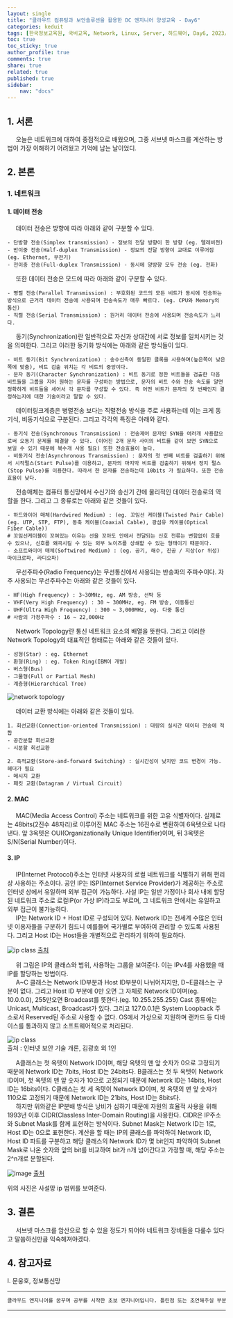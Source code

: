 ```yaml
---
layout: single
title: "클라우드 컴퓨팅과 보안솔루션을 활용한 DC 엔지니어 양성교육 - Day6"
categories: keduit
tags: [한국정보교육원, 국비교육, Network, Linux, Server, 하드웨어, Day6, 2023/02/13]
toc: true
toc_sticky: true
author_profile: true
comments: true
share: true
related: true
published: true
sidebar: 
    nav: "docs"
---
```


## 1. 서론  

&nbsp;&nbsp;&nbsp;&nbsp; 오늘은 네트워크에 대하여 중점적으로 배웠으며, 그중 서브넷 마스크를 계산하는 방법이 가장 이해하기 어려웠고 기억에 남는 날이었디.

## 2. 본론  

### 1. 네트워크   

#### 1. 데이터 전송

&nbsp;&nbsp;&nbsp;&nbsp; 데이터 전송은 방향에 따라 아래와 같이 구분할 수 있다.

```
- 단방향 전송(Simplex transmission) - 정보의 전달 방향이 한 방향 (eg. 텔레비전)
- 반이중 전송(Half-duplex Transmission) - 정보의 전달 방향이 교대로 이루어짐 (eg. Ethernet, 무전기)
- 전이중 전송(Full-duplex Transmission) - 동시에 양방향 모두 전송 (eg. 전화)
```

&nbsp;&nbsp;&nbsp;&nbsp; 또한 데이터 전송은 모드에 따라 아래와 같이 구분할 수 있다.

```
- 병렬 전송(Parallel Transmission) : 부호화된 코드의 모든 비트가 동시에 전송하는 방식으로 근거리 데이터 전송에 사용되며 전송속도가 매우 빠르다. (eg. CPU와 Memory의 통신)
- 직렬 전송(Serial Transmission) : 원거리 데이터 전송에 사용되며 전송속도가 느리다.
```

&nbsp;&nbsp;&nbsp;&nbsp; 동기(Synchronization)란 일반적으로 자신과 상대간에 서로 정보를 일치시키는 것을 의미한다. 그리고 이러한 동기화 방식에는 아래와 같은 방식들이 있다. 

```
- 비트 동기(Bit Synchronization) : 송수신측이 동일한 클록을 사용하며(높은쪽이 낮은쪽에 맞춤), 비트 검출 위치는 각 비트의 중앙이다. 
- 문자 동기(Character Synchronization) : 비트 동기로 정한 비트들을 검출한 다음 비트들을 그룹을 지어 원하는 문자를 구성하는 방법으로, 문자의 비트 수와 전송 속도를 알면 정확하게 비트들을 세어서 각 문자를 구성할 수 있다. 즉 어떤 비트가 문자의 첫 번째인지 결정하는지에 대한 기술이라고 말할 수 있다.
```

&nbsp;&nbsp;&nbsp;&nbsp; 데이터링크계층은 병렬전송 보다는 직렬전송 방식을 주로 사용하는데 이는 크게 동기식, 비동기식으로 구분된다. 그리고 각각의 특징은 아래와 같다.

```
- 동기식 전송(Synchronous Transmission) : 전송제어 문자인 SYN을 여러개 사용함으로써 오동기 문제를 해결할 수 있다. (이어진 2개 문자 사이의 비트를 같이 보면 SYN으로 보일 수 있기 때문에 복수개 사용 필요) 또한 전송효율이 높다.
- 비동기식 전송(Asynchronous Transmission) : 문자의 첫 번째 비트를 검출하기 위해서 시작펄스(Start Pulse)를 이용하고, 문자의 마지막 비트를 검출하기 위해서 정지 펄스(Stop Pulse)를 이용한다. 따라서 한 문자를 전송하는데 10bits 가 필요하다. 또한 전송효율이 낮다.
```

&nbsp;&nbsp;&nbsp;&nbsp; 전송매체는 컴퓨터 통신망에서 수신기와 송신기 간에 물리적인 데이터 전송로의 역할을 한다. 그리고 그 종류로는 아래와 같은 것들이 있다.

```
- 하드와이어 매체(Hardwired Medium) : (eg. 꼬임선 케이블(Twisted Pair Cable)(eg. UTP, STP, FTP), 동축 케이블(Coaxial Cable), 광섬유 케이블(Optical Fiber Cable)) 
# 꼬임선케이블이 꼬여있는 이유는 선을 꼬아도 안에서 전달되는 신호 전류는 변함없이 흐를 수 있으나, 신호를 왜곡시킬 수 있는 외부 노이즈를 상쇄할 수 있는 형태이기 때문이다.
- 소프트와이어 매체(Softwired Medium) : (eg. 공기, 해수, 진공 / 지상(or 위성) 마이크로파, 라디오파)
```

&nbsp;&nbsp;&nbsp;&nbsp; 무선주파수(Radio Frequency)는 무선통신에서 사용되는 반송파의 주파수이다. 자주 사용되는 무선주파수는 아래와 같은 것들이 있다.

```
- HF(High Frequency) : 3~30MHz, eg. AM 방송, 선박 등
- VHF(Very High Frequency) : 30 ~ 300MHz, eg. FM 방송, 이동통신
- UHF(Ultra High Frequency) : 300 ~ 3,000MHz, eg. 다중 통신
# 사람의 가청주파수 : 16 ~ 22,000Hz
```

&nbsp;&nbsp;&nbsp;&nbsp; Network Topology란 통신 네트워크 요소의 배열을 뜻한다. 그리고 이러한 Network Topology의 대표적인 형태로는 아래와 같은 것들이 있다.

```
- 성형(Star) : eg. Ethernet
- 환형(Ring) : eg. Token Ring(IBM이 개발)
- 버스형(Bus) 
- 그물형(Full or Partial Mesh)
- 계층형(Hierarchical Tree)
```

![network topology](https://user-images.githubusercontent.com/124491456/218352780-f4fcb49e-c277-436d-a42d-27aa7a8db95e.png)

&nbsp;&nbsp;&nbsp;&nbsp; 데이터 교환 방식에는 아래와 같은 것들이 있다.

```
1. 회선교환(Connection-oriented Transmission) : 대량의 실시간 데이터 전송에 적합
- 공간분할 회선교환
- 시분할 회선교환

2. 축적교환(Store-and-forward Switching) : 실시간성이 낮지만 코드 변경이 가능. 헤더가 필요
- 메시지 교환
- 패킷 교환(Datagram / Virtual Circuit)
```

#### 2. MAC

&nbsp;&nbsp;&nbsp;&nbsp; MAC(Media Access Control) 주소는 네트워크를 위한 고유 식별자이다. 실제로는 48bits(2진수 48자리)로 이루어진 MAC 주소는 16진수로 변환하여 6옥텟으로 나타낸다. 앞 3옥텟은 OUI(Organizationally Unique Identifier)이며, 뒤 3옥텟은 S/N(Serial Number)이다.

#### 3. IP

&nbsp;&nbsp;&nbsp;&nbsp; IP(Internet Protocol)주소는 인터넷 사용자의 로컬 네트워크를 식별하기 위해 편리상 사용하는 주소이다. 공인 IP는 ISP(Internet Service Provider)가 제공하는 주소로 인터넷 상에서 유일하며 외부 접근이 가능하다. 사설 IP는 일반 가정이나 회사 내에 할당된 네트워크 주소로 로컬IP(or 가상 IP)라고도 부르며, 그 네트워크 안에서는 유일하고 외부 접근이 불가능하다.   
&nbsp;&nbsp;&nbsp;&nbsp; IP는 Network ID + Host ID로 구성되어 있다. Network ID는 전세계 수많은 인터넷 이용자들을 구분하기 힘드니 예를들어 국가별로 부여하여 관리할 수 있도록 사용된다. 그리고 Host ID는 Host들을 개별적으로 관리하기 위하여 필요하다.

![ip class](https://user-images.githubusercontent.com/124491456/218381314-a62a7d86-d3be-454b-8ac3-7b5eba7ae00b.png)
[출처](https://www.baeldung.com/cs/ip-address-subnet-mask)

&nbsp;&nbsp;&nbsp;&nbsp; 위 그림은 IP의 클래스와 범위, 사용하는 그룹을 보여준다. 이는 IPv4를 사용했을 때 IP를 할당하는 방법이다.   
&nbsp;&nbsp;&nbsp;&nbsp; A~C 클래스는 Network ID부분과 Host ID부분이 나뉘어지지만, D~E클래스는 구분이 없다. 그리고 Host ID 부분에 0만 오면 그 자체로 Network ID이며(eg. 10.0.0.0), 255만오면 Broadcast를 뜻한다.(eg. 10.255.255.255) Cast 종류에는 Unicast, Multicast, Broadcast가 있다. 그리고 127.0.0.1은 System Loopback 주소로서 Reserved된 주소로 사용할 수 없다. OS에서 가상으로 지원하며 랜카드 등 디바이스를 통과하지 않고 소프트웨어적으로 처리된다. 

![ip class](https://user-images.githubusercontent.com/124491456/218606779-53b1126f-c6ac-4f73-ad67-6857fd369010.png)   
출처 : 인터넷 보안 기술 개론, 김광호 외 1인

&nbsp;&nbsp;&nbsp;&nbsp; A클래스는 첫 옥텟이 Network ID이며, 해당 옥텟의 맨 앞 숫자가 0으로 고정되기 때문에 Network ID는 7bits, Host ID는 24bits다. B클래스는 첫 두 옥텟이 Network ID이며, 첫 옥텟의 맨 앞 숫자가 10으로 고정되기 때문에 Network ID는 14bits, Host ID는 16bits이다. C클래스는 첫 세 옥텟이 Network ID이며, 첫 옥텟의 맨 앞 숫자가 110으로 고정되기 때문에 Network ID는 21bits, Host ID는 8bits다.   
&nbsp;&nbsp;&nbsp;&nbsp; 하지만 위와같은 IP분배 방식은 낭비가 심하기 때문에 자원의 효율적 사용을 위해 1993년 이후 CIDR(Classless Inter-Domain Routing)을 사용한다. CIDR은 IP주소와 Subnet Mask를 함께 표현하는 방식이다. Subnet Mask는 Network ID는 1로, Host ID는 0으로 표현한다. 계산을 할 때는 IP의 클래스를 파악하여 Network ID, Host ID 파트를 구분하고 해당 클래스의 Network ID가 몇 bit인지 파악하여 Subnet Mask로 나온 숫자와 앞의 bit를 비교하여 bit가 n개 넘어간다고 가정할 때, 해당 주소는 2^n개로 분할된다.

![image](https://user-images.githubusercontent.com/124491456/220210925-b28090fd-3d38-4bd2-9eb1-d80643389a4f.png)
[출처](https://ko.wikipedia.org/wiki/%EC%82%AC%EC%84%A4%EB%A7%9D)

위의 사진은 사설망 ip 범위를 보여준다.

## 3. 결론  

&nbsp;&nbsp;&nbsp;&nbsp; 서브넷 마스크를 암산으로 할 수 있을 정도가 되어야 네트워크 장비들을 다룰수 있다고 말씀하신만큼 익숙해져야겠다.

## 4. 참고자료  

Ⅰ. 문웅호, 정보통신망   

---

```bash
클라우드 엔지니어를 꿈꾸며 공부를 시작한 초보 엔지니어입니다. 틀린점 또는 조언해주실 부분이 있으시면 친절하게 댓글 부탁드립니다. 방문해 주셔서 감사합니다 :)
```

---
```
